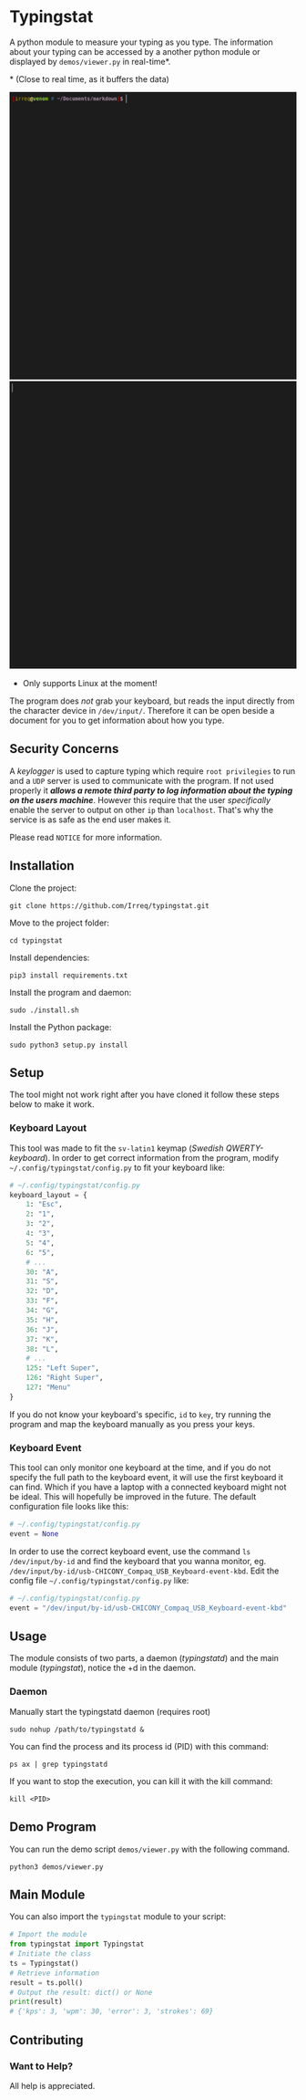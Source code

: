 # Typingstat
A python module to measure your typing as you type. The information about your typing can be accessed by a another python module or displayed by `demos/viewer.py` in real-time*.

\* (Close to real time, as it buffers the data)

<!-- ![Screenshot](data/nvim.gif) -->
![Screenshot](data/37.gif)
![Screenshot](data/33.gif)


* Only supports Linux at the moment!

The program does *not* grab your keyboard, but reads the input directly from the character device in `/dev/input/`. Therefore it can be open beside a document for you to get information about how you type.

## Security Concerns
A *keylogger* is used to capture typing which require `root privilegies` to run and a `UDP` server is used to communicate with the program. If not used properly it ***allows a remote third party to log information about the typing on the users machine***. However this require that the user *specifically* enable the server to output on other `ip` than `localhost`. That's why the service is as safe as the end user makes it.

Please read `NOTICE` for more information.

## Installation

Clone the project:

```
git clone https://github.com/Irreq/typingstat.git
```

Move to the project folder:

```
cd typingstat
```

Install dependencies:

```
pip3 install requirements.txt
```

Install the program and daemon:

```
sudo ./install.sh
```

Install the Python package:

```
sudo python3 setup.py install
```


## Setup

The tool might not work right after you have cloned it follow these steps below to make it work.

### Keyboard Layout

This tool was made to fit the `sv-latin1` keymap (*Swedish QWERTY-keyboard*). In order to get correct information from the program, modify `~/.config/typingstat/config.py` to fit your keyboard like:
```py
# ~/.config/typingstat/config.py
keyboard_layout = {
    1: "Esc",
    2: "1",
    3: "2",
    4: "3",
    5: "4",
    6: "5",
    # ...
    30: "A",
    31: "S",
    32: "D",
    33: "F",
    34: "G",
    35: "H",
    36: "J",
    37: "K",
    38: "L",
    # ...
    125: "Left Super",
    126: "Right Super",
    127: "Menu"
}

```
If you do not know your keyboard's specific, `id` to `key`, try running the program and map the keyboard manually as you press your keys.

### Keyboard Event

This tool can only monitor one keyboard at the time, and if you do not specify the full path to the keyboard event, it will use the first keyboard it can find.
Which if you have a laptop with a connected keyboard might not be ideal. This will hopefully be improved in the future. The default configuration file looks like this:
```py
# ~/.config/typingstat/config.py
event = None
```

In order to use the correct keyboard event, use the command `ls /dev/input/by-id` and find the keyboard that you wanna monitor, eg. `/dev/input/by-id/usb-CHICONY_Compaq_USB_Keyboard-event-kbd`. Edit the config file `~/.config/typingstat/config.py` like:

```py
# ~/.config/typingstat/config.py
event = "/dev/input/by-id/usb-CHICONY_Compaq_USB_Keyboard-event-kbd"
```


## Usage
The module consists of two parts, a daemon (*typingstatd*) and the main module (*typingstat*), notice the +d in the daemon.

### Daemon
Manually start the typingstatd daemon (requires root)
```
sudo nohup /path/to/typingstatd &
```
You can find the process and its process id (PID) with this command:
```
ps ax | grep typingstatd
```
If you want to stop the execution, you can kill it with the kill command:
```
kill <PID>
```


## Demo Program
You can run the demo script `demos/viewer.py` with the following command.
```
python3 demos/viewer.py
```

## Main Module
You can also import the `typingstat` module to your script:
```py
# Import the module
from typingstat import Typingstat
# Initiate the class
ts = Typingstat()
# Retrieve information
result = ts.poll()
# Output the result: dict() or None
print(result)
# {'kps': 3, 'wpm': 30, 'error': 3, 'strokes': 69}
```


## Contributing

### Want to Help?

All help is appreciated.
